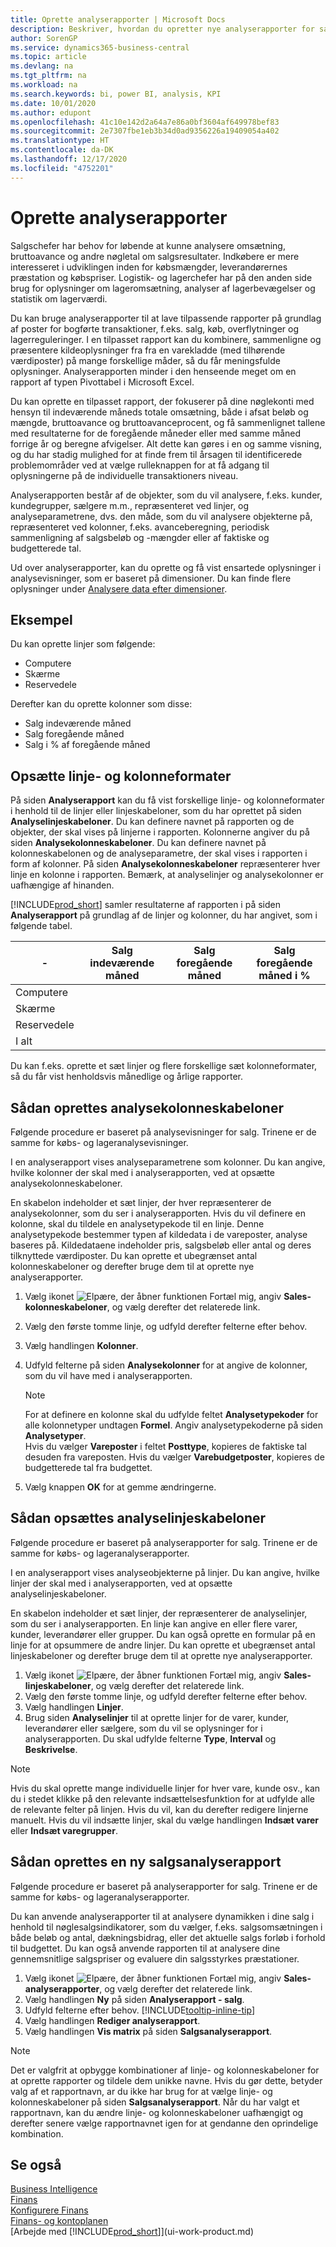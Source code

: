 ```yaml
---
title: Oprette analyserapporter | Microsoft Docs
description: Beskriver, hvordan du opretter nye analyserapporter for salg, køb og lager og opretter analyseskabeloner.
author: SorenGP
ms.service: dynamics365-business-central
ms.topic: article
ms.devlang: na
ms.tgt_pltfrm: na
ms.workload: na
ms.search.keywords: bi, power BI, analysis, KPI
ms.date: 10/01/2020
ms.author: edupont
ms.openlocfilehash: 41c10e142d2a64a7e86a0bf3604af649978bef83
ms.sourcegitcommit: 2e7307fbe1eb3b34d0ad9356226a19409054a402
ms.translationtype: HT
ms.contentlocale: da-DK
ms.lasthandoff: 12/17/2020
ms.locfileid: "4752201"
---
```

#  <a name="create-analysis-reports"></a>Oprette analyserapporter
Salgschefer har behov for løbende at kunne analysere omsætning, bruttoavance og andre nøgletal om salgsresultater. Indkøbere er mere interesseret i udviklingen inden for købsmængder, leverandørernes præstation og købspriser. Logistik- og lagerchefer har på den anden side brug for oplysninger om lageromsætning, analyser af lagerbevægelser og statistik om lagerværdi.  

Du kan bruge analyserapporter til at lave tilpassende rapporter på grundlag af poster for bogførte transaktioner, f.eks. salg, køb, overflytninger og lagerreguleringer. I en tilpasset rapport kan du kombinere, sammenligne og præsentere kildeoplysninger fra fra en varekladde (med tilhørende værdiposter) på mange forskellige måder, så du får meningsfulde oplysninger. Analyserapporten minder i den henseende meget om en rapport af typen Pivottabel i Microsoft Excel.  

Du kan oprette en tilpasset rapport, der fokuserer på dine nøglekonti med hensyn til indeværende måneds totale omsætning, både i afsat beløb og mængde, bruttoavance og bruttoavanceprocent, og få sammenlignet tallene med resultaterne for de foregående måneder eller med samme måned forrige år og beregne afvigelser. Alt dette kan gøres i en og samme visning, og du har stadig mulighed for at finde frem til årsagen til identificerede problemområder ved at vælge rulleknappen for at få adgang til oplysningerne på de individuelle transaktioners niveau.  

Analyserapporten består af de objekter, som du vil analysere, f.eks. kunder, kundegrupper, sælgere m.m., repræsenteret ved linjer, og analyseparametrene, dvs. den måde, som du vil analysere objekterne på, repræsenteret ved kolonner, f.eks. avanceberegning, periodisk sammenligning af salgsbeløb og -mængder eller af faktiske og budgetterede tal.

Ud over analyserapporter, kan du oprette og få vist ensartede oplysninger i analysevisninger, som er baseret på dimensioner. Du kan finde flere oplysninger under [Analysere data efter dimensioner](bi-how-analyze-data-dimension.md).

## <a name="example"></a>Eksempel  
Du kan oprette linjer som følgende:  
- Computere  
- Skærme  
- Reservedele  

Derefter kan du oprette kolonner som disse:  

- Salg indeværende måned  
- Salg foregående måned  
- Salg i % af foregående måned  

## <a name="setting-up-line-and-column-layouts"></a>Opsætte linje- og kolonneformater  
 På siden **Analyserapport** kan du få vist forskellige linje- og kolonneformater i henhold til de linjer eller linjeskabeloner, som du har oprettet på siden **Analyselinjeskabeloner**. Du kan definere navnet på rapporten og de objekter, der skal vises på linjerne i rapporten. Kolonnerne angiver du på siden **Analysekolonneskabeloner**. Du kan definere navnet på kolonneskabelonen og de analyseparametre, der skal vises i rapporten i form af kolonner. På siden **Analysekolonneskabeloner** repræsenterer hver linje en kolonne i rapporten. Bemærk, at analyselinjer og analysekolonner er uafhængige af hinanden.  

[!INCLUDE[prod_short](includes/prod_short.md)] samler resultaterne af rapporten i på siden **Analyserapport** på grundlag af de linjer og kolonner, du har angivet, som i følgende tabel.  

|- |Salg indeværende måned|Salg foregående måned|Salg foregående måned i %|  
|-|-|-|-|  
|Computere| | | |  
|Skærme| | | |  
|Reservedele| | | |  
|I alt| | | |  

 Du kan f.eks. oprette et sæt linjer og flere forskellige sæt kolonneformater, så du får vist henholdsvis månedlige og årlige rapporter.

 ## <a name="to-set-up-analysis-column-templates"></a>Sådan oprettes analysekolonneskabeloner
Følgende procedure er baseret på analysevisninger for salg. Trinene er de samme for købs- og lageranalysevisninger.

I en analyserapport vises analyseparametrene som kolonner. Du kan angive, hvilke kolonner der skal med i analyserapporten, ved at opsætte analysekolonneskabeloner.  

En skabelon indeholder et sæt linjer, der hver repræsenterer de analysekolonner, som du ser i analyserapporten. Hvis du vil definere en kolonne, skal du tildele en analysetypekode til en linje. Denne analysetypekode bestemmer typen af kildedata i de vareposter, analyse baseres på. Kildedataene indeholder pris, salgsbeløb eller antal og deres tilknyttede værdiposter. Du kan oprette et ubegrænset antal kolonneskabeloner og derefter bruge dem til at oprette nye analyserapporter.    

1. Vælg ikonet ![Elpære, der åbner funktionen Fortæl mig](media/ui-search/search_small.png "Fortæl mig, hvad du vil foretage dig"), angiv **Sales-kolonneskabeloner**, og vælg derefter det relaterede link.  
2. Vælg den første tomme linje, og udfyld derefter felterne efter behov.
3. Vælg handlingen **Kolonner**.  
4. Udfyld felterne på siden **Analysekolonner** for at angive de kolonner, som du vil have med i analyserapporten.  

    > [!NOTE]  
    >   For at definere en kolonne skal du udfylde feltet **Analysetypekoder** for alle kolonnetyper undtagen **Formel**. Angiv analysetypekoderne på siden **Analysetyper**.  
    Hvis du vælger **Vareposter** i feltet **Posttype**, kopieres de faktiske tal desuden fra vareposten. Hvis du vælger **Varebudgetposter**, kopieres de budgetterede tal fra budgettet.  
5.  Vælg knappen **OK** for at gemme ændringerne.  

## <a name="to-set-up-analysis-line-templates"></a>Sådan opsættes analyselinjeskabeloner  
Følgende procedure er baseret på analyserapporter for salg. Trinene er de samme for købs- og lageranalyserapporter.

I en analyserapport vises analyseobjekterne på linjer. Du kan angive, hvilke linjer der skal med i analyserapporten, ved at opsætte analyselinjeskabeloner.  

En skabelon indeholder et sæt linjer, der repræsenterer de analyselinjer, som du ser i analyserapporten. En linje kan angive en eller flere varer, kunder, leverandører eller grupper. Du kan også oprette en formular på en linje for at opsummere de andre linjer. Du kan oprette et ubegrænset antal linjeskabeloner og derefter bruge dem til at oprette nye analyserapporter.    

1. Vælg ikonet ![Elpære, der åbner funktionen Fortæl mig](media/ui-search/search_small.png "Fortæl mig, hvad du vil foretage dig"), angiv **Sales-linjeskabeloner**, og vælg derefter det relaterede link.  
2. Vælg den første tomme linje, og udfyld derefter felterne efter behov.
3. Vælg handlingen **Linjer**.  
4. Brug siden **Analyselinjer** til at oprette linjer for de varer, kunder, leverandører eller sælgere, som du vil se oplysninger for i analyserapporten. Du skal udfylde felterne **Type**, **Interval** og **Beskrivelse**.  

> [!NOTE]  
>   Hvis du skal oprette mange individuelle linjer for hver vare, kunde osv., kan du i stedet klikke på den relevante indsættelsesfunktion for at udfylde alle de relevante felter på linjen. Hvis du vil, kan du derefter redigere linjerne manuelt. Hvis du vil indsætte linjer, skal du vælge handlingen **Indsæt varer** eller **Indsæt varegrupper**.  

## <a name="to-create-a-new-sales-analysis-report"></a>Sådan oprettes en ny salgsanalyserapport
Følgende procedure er baseret på analyserapporter for salg. Trinene er de samme for købs- og lageranalyserapporter.

Du kan anvende analyserapporter til at analysere dynamikken i dine salg i henhold til nøglesalgsindikatorer, som du vælger, f.eks. salgsomsætningen i både beløb og antal, dækningsbidrag, eller det aktuelle salgs forløb i forhold til budgettet. Du kan også anvende rapporten til at analysere dine gennemsnitlige salgspriser og evaluere din salgsstyrkes præstationer.  

1. Vælg ikonet ![Elpære, der åbner funktionen Fortæl mig](media/ui-search/search_small.png "Fortæl mig, hvad du vil foretage dig"), angiv **Sales-analyserapporter**, og vælg derefter det relaterede link.  
2. Vælg handlingen **Ny** på siden **Analyserapport - salg**.
3. Udfyld felterne efter behov. [!INCLUDE[tooltip-inline-tip](includes/tooltip-inline-tip_md.md)]
4. Vælg handlingen **Rediger analyserapport**.
5. Vælg handlingen **Vis matrix** på siden **Salgsanalyserapport**.  

> [!NOTE]  
>   Det er valgfrit at opbygge kombinationer af linje- og kolonneskabeloner for at oprette rapporter og tildele dem unikke navne. Hvis du gør dette, betyder valg af et rapportnavn, ar du ikke har brug for at vælge linje- og kolonneskabeloner på siden **Salgsanalyserapport**. Når du har valgt et rapportnavn, kan du ændre linje- og kolonneskabeloner uafhængigt og derefter senere vælge rapportnavnet igen for at gendanne den oprindelige kombination.

## <a name="see-also"></a>Se også
[Business Intelligence](bi.md)  
[Finans](finance.md)  
[Konfigurere Finans](finance-setup-finance.md)  
[Finans- og kontoplanen](finance-general-ledger.md)  
[Arbejde med [!INCLUDE[prod_short](includes/prod_short.md)]](ui-work-product.md)  

